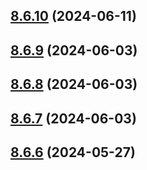 ## [8.6.10](https://github.com/msobiecki/eslint-config/compare/v8.6.9...v8.6.10) (2024-06-11)



## [8.6.9](https://github.com/msobiecki/eslint-config/compare/v8.6.8...v8.6.9) (2024-06-03)



## [8.6.8](https://github.com/msobiecki/eslint-config/compare/v8.6.7...v8.6.8) (2024-06-03)



## [8.6.7](https://github.com/msobiecki/eslint-config/compare/v8.6.6...v8.6.7) (2024-06-03)



## [8.6.6](https://github.com/msobiecki/eslint-config/compare/v8.6.5...v8.6.6) (2024-05-27)



